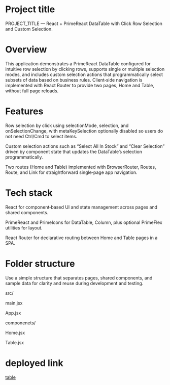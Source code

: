 # Project title
 PROJECT_TITLE — React + PrimeReact DataTable with Click Row Selection and Custom Selection.​

# Overview
This application demonstrates a PrimeReact DataTable configured for intuitive row selection by clicking rows, supports single or multiple selection modes, and includes custom selection actions that programmatically select subsets of data based on business rules. Client‑side navigation is implemented with React Router to provide two pages, Home and Table, without full page reloads.​

# Features
Row selection by click using selectionMode, selection, and onSelectionChange, with metaKeySelection optionally disabled so users do not need Ctrl/Cmd to select items.​

Custom selection actions such as “Select All In Stock” and “Clear Selection” driven by component state that updates the DataTable’s selection programmatically.​

Two routes (Home and Table) implemented with BrowserRouter, Routes, Route, and Link for straightforward single‑page app navigation.​

# Tech stack
React for component‑based UI and state management across pages and shared components.​

PrimeReact and PrimeIcons for DataTable, Column, plus optional PrimeFlex utilities for layout.​

React Router for declarative routing between Home and Table pages in a SPA.​


# Folder structure
Use a simple structure that separates pages, shared components, and sample data for clarity and reuse during development and testing.​

src/

main.jsx

App.jsx

componenets/

Home.jsx

Table.jsx


# deployed link
[table](https://example.com)


